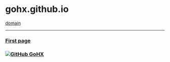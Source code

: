 # gohx.github.io
[domain](https://gohx.github.io/domain/)

---
### [First page](https://gohx.github.io)
### [![GitHub GoHX](https://img.shields.io/github/followers/gohx?label=follow+me&style=social)](https://github.com/gohx)
